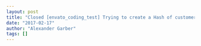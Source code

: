 ```yaml
---
layout: post
title: "Closed [envato_coding_test] Trying to create a Hash of customer history, but keep on over-writing the previous entry"
date: "2017-02-17"
author: "Alexander Garber"
tags: []
---
```


<br>